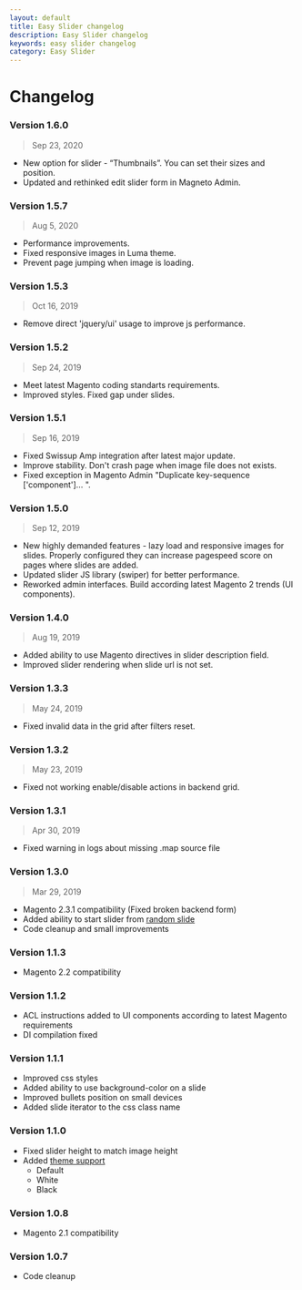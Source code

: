 ```yaml
---
layout: default
title: Easy Slider changelog
description: Easy Slider changelog
keywords: easy slider changelog
category: Easy Slider
---
```


# Changelog

### Version 1.6.0

> Sep 23, 2020

  - New option for slider - “Thumbnails”. You can set their sizes and position.
  - Updated and rethinked edit slider form in Magneto Admin.

### Version 1.5.7

> Aug 5, 2020

 -  Performance improvements.
 -  Fixed responsive images in Luma theme.
 -  Prevent page jumping when image is loading.

### Version 1.5.3

> Oct 16, 2019

 -  Remove direct 'jquery/ui' usage to improve js performance.

### Version 1.5.2

> Sep 24, 2019

 -  Meet latest Magento coding standarts requirements.
 -  Improved styles. Fixed gap under slides.

### Version 1.5.1

> Sep 16, 2019

 -  Fixed Swissup Amp integration after latest major update.
 -  Improve stability. Don't crash page when image file does not exists.
 -  Fixed exception in Magento Admin "Duplicate key-sequence ['component']... ".

### Version 1.5.0

> Sep 12, 2019

 -  New highly demanded features - lazy load and responsive images for slides. Properly configured they can increase pagespeed score on pages where slides are added.
 -  Updated slider JS library (swiper) for better performance.
 -  Reworked admin interfaces. Build according latest Magento 2 trends (UI components).

### Version 1.4.0

> Aug 19, 2019

 -  Added ability to use Magento directives in slider description field.
 -  Improved slider rendering when slide url is not set.

### Version 1.3.3

> May 24, 2019

 -  Fixed invalid data in the grid after filters reset.

### Version 1.3.2

> May 23, 2019

 -  Fixed not working enable/disable actions in backend grid.

### Version 1.3.1

> Apr 30, 2019

 -  Fixed warning in logs about missing .map source file

### Version 1.3.0

> Mar 29, 2019

 -  Magento 2.3.1 compatibility (Fixed broken backend form)
 -  Added ability to start slider from [random slide](/m2/extensions/easyslider/interfaces/#slider-parameters)
 -  Code cleanup and small improvements

### Version 1.1.3

 -  Magento 2.2 compatibility

### Version 1.1.2

 -  ACL instructions added to UI components according to latest Magento requirements
 -  DI compilation fixed

### Version 1.1.1

 -  Improved css styles
 -  Added ability to use background-color on a slide
 -  Improved bullets position on small devices
 -  Added slide iterator to the css class name

### Version 1.1.0

 -  Fixed slider height to match image height
 -  Added [theme support](../interfaces/#slider-parameters)
    -  Default
    -  White
    -  Black

### Version 1.0.8

 -  Magento 2.1 compatibility

### Version 1.0.7

 -  Code cleanup
